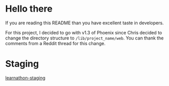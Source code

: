 # Hello there
If you are reading this README than you have excellent taste in developers.        

For this project, I decided to go with v1.3 of Phoenix since Chris decided to 
change the directory structure to `/lib/project_name/web`. You can thank the 
comments from a Reddit thread for this change. 

# Staging
[learnathon-staging](http://learnathon-staging.herokuapp.com/)
